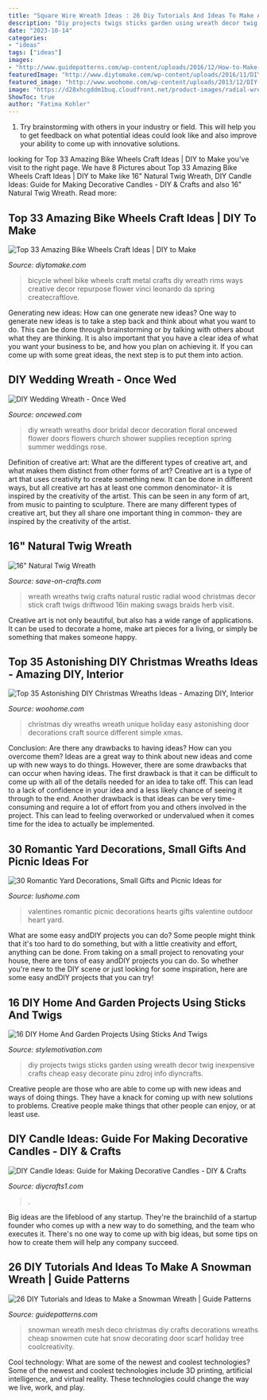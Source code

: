 ```yaml
---
title: "Square Wire Wreath Ideas : 26 Diy Tutorials And Ideas To Make A Snowman Wreath"
description: "Diy projects twigs sticks garden using wreath decor twig inexpensive crafts cheap easy decorate pinu zdroj info diyncrafts"
date: "2023-10-14"
categories:
- "ideas"
tags: ["ideas"]
images:
- "http://www.guidepatterns.com/wp-content/uploads/2016/12/How-to-Make-a-Snowman-Wreath.jpg"
featuredImage: "http://www.diytomake.com/wp-content/uploads/2016/11/DIY-Crafts-from-Bike-Wheel.jpg"
featured_image: "http://www.woohome.com/wp-content/uploads/2013/12/DIY-Christmas-Wreath-12.jpg"
image: "https://d28xhcgddm1buq.cloudfront.net/product-images/radial-wreath-16-8.jpg"
ShowToc: true
author: "Fatima Kohler"
---
```



1. Try brainstorming with others in your industry or field. This will help you to get feedback on what potential ideas could look like and also improve your ability to come up with innovative solutions.

	

		
looking for Top 33 Amazing Bike Wheels Craft Ideas | DIY to Make you've visit to the right page. We have 8 Pictures about Top 33 Amazing Bike Wheels Craft Ideas | DIY to Make like 16&quot; Natural Twig Wreath, DIY Candle Ideas: Guide for Making Decorative Candles - DIY &amp; Crafts and also 16&quot; Natural Twig Wreath. Read more:
		
    
## Top 33 Amazing Bike Wheels Craft Ideas | DIY To Make

<img loading=lazy src="http://www.diytomake.com/wp-content/uploads/2016/11/DIY-Crafts-from-Bike-Wheel.jpg" onerror="this.onerror=null;this.src='https://tse2.mm.bing.net/th?id=OIP.9th18hd9YxAUezqFwyOYlAHaKq&amp;pid=15.1';" alt="Top 33 Amazing Bike Wheels Craft Ideas | DIY to Make">

_Source: diytomake.com_

>bicycle wheel bike wheels craft metal crafts diy wreath rims ways creative decor repurpose flower vinci leonardo da spring createcraftlove. 

	

Generating new ideas: How can one generate new ideas?
One way to generate new ideas is to take a step back and think about what you want to do. This can be done through brainstorming or by talking with others about what they are thinking. It is also important that you have a clear idea of what you want your business to be, and how you plan on achieving it. If you can come up with some great ideas, the next step is to put them into action.

    
## DIY Wedding Wreath - Once Wed

<img loading=lazy src="http://www.oncewed.com/wp-content/uploads/2013/05/diy-wedding-wreath-ideas.jpg" onerror="this.onerror=null;this.src='https://tse4.mm.bing.net/th?id=OIP.DgouRVyxCHRcc-3qHxfZJQHaKD&amp;pid=15.1';" alt="DIY Wedding Wreath - Once Wed">

_Source: oncewed.com_

>diy wreath wreaths door bridal decor decoration floral oncewed flower doors flowers church shower supplies reception spring summer weddings rose. 

	

Definition of creative art: What are the different types of creative art, and what makes them distinct from other forms of art?
Creative art is a type of art that uses creativity to create something new. It can be done in different ways, but all creative art has at least one common denominator- it is inspired by the creativity of the artist. This can be seen in any form of art, from music to painting to sculpture. There are many different types of creative art, but they all share one important thing in common- they are inspired by the creativity of the artist.

    
## 16&quot; Natural Twig Wreath

<img loading=lazy src="https://d28xhcgddm1buq.cloudfront.net/product-images/radial-wreath-16-8.jpg" onerror="this.onerror=null;this.src='https://tse4.mm.bing.net/th?id=OIP.kVCEicAekwN_Z0rnvNIFSQHaLO&amp;pid=15.1';" alt="16&quot; Natural Twig Wreath">

_Source: save-on-crafts.com_

>wreath wreaths twig crafts natural rustic radial wood christmas decor stick craft twigs driftwood 16in making swags braids herb visit. 

	

Creative art is not only beautiful, but also has a wide range of applications. It can be used to decorate a home, make art pieces for a living, or simply be something that makes someone happy.

    
## Top 35 Astonishing DIY Christmas Wreaths Ideas - Amazing DIY, Interior

<img loading=lazy src="http://www.woohome.com/wp-content/uploads/2013/12/DIY-Christmas-Wreath-12.jpg" onerror="this.onerror=null;this.src='https://tse1.mm.bing.net/th?id=OIP.r2gA9MkyugEi22Ivdq-GYgHaJ4&amp;pid=15.1';" alt="Top 35 Astonishing DIY Christmas Wreaths Ideas - Amazing DIY, Interior">

_Source: woohome.com_

>christmas diy wreaths wreath unique holiday easy astonishing door decorations craft source different simple xmas. 

	

Conclusion: Are there any drawbacks to having ideas? How can you overcome them?
Ideas are a great way to think about new ideas and come up with new ways to do things. However, there are some drawbacks that can occur when having ideas. The first drawback is that it can be difficult to come up with all of the details needed for an idea to take off. This can lead to a lack of confidence in your idea and a less likely chance of seeing it through to the end. Another drawback is that ideas can be very time-consuming and require a lot of effort from you and others involved in the project. This can lead to feeling overworked or undervalued when it comes time for the idea to actually be implemented.

    
## 30 Romantic Yard Decorations, Small Gifts And Picnic Ideas For

<img loading=lazy src="https://www.lushome.com/wp-content/uploads/2020/02/heart-romantic-valentines-day-ideas-29.jpg" onerror="this.onerror=null;this.src='https://tse3.mm.bing.net/th?id=OIP.Yzh70BL6aTNc73ma83hhOgHaGH&amp;pid=15.1';" alt="30 Romantic Yard Decorations, Small Gifts and Picnic Ideas for">

_Source: lushome.com_

>valentines romantic picnic decorations hearts gifts valentine outdoor heart yard. 

	

What are some easy andDIY projects you can do?
Some people might think that it's too hard to do something, but with a little creativity and effort, anything can be done. From taking on a small project to renovating your house, there are tons of easy andDIY projects you can do. So whether you're new to the DIY scene or just looking for some inspiration, here are some easy andDIY projects that you can try!

    
## 16 DIY Home And Garden Projects Using Sticks And Twigs

<img loading=lazy src="http://www.diyncrafts.com/wp-content/uploads/2017/08/19-wreath.jpg" onerror="this.onerror=null;this.src='https://tse4.mm.bing.net/th?id=OIP.NEwoJ8HI8ra0LQywEuQnngHaNX&amp;pid=15.1';" alt="16 DIY Home And Garden Projects Using Sticks And Twigs">

_Source: stylemotivation.com_

>diy projects twigs sticks garden using wreath decor twig inexpensive crafts cheap easy decorate pinu zdroj info diyncrafts. 

	

Creative people are those who are able to come up with new ideas and ways of doing things. They have a knack for coming up with new solutions to problems. Creative people make things that other people can enjoy, or at least use.

    
## DIY Candle Ideas: Guide For Making Decorative Candles - DIY &amp; Crafts

<img loading=lazy src="https://www.diycrafts1.com/wp-content/uploads/2013/08/decorative-candles-1.jpg" onerror="this.onerror=null;this.src='https://tse1.mm.bing.net/th?id=OIP.0e-f9HUjAZy8x-VC8N9IvQHaJg&amp;pid=15.1';" alt="DIY Candle Ideas: Guide for Making Decorative Candles - DIY &amp; Crafts">

_Source: diycrafts1.com_

>. 

	

Big ideas are the lifeblood of any startup. They're the brainchild of a startup founder who comes up with a new way to do something, and the team who executes it. There's no one way to come up with big ideas, but some tips on how to create them will help any company succeed.

    
## 26 DIY Tutorials And Ideas To Make A Snowman Wreath | Guide Patterns

<img loading=lazy src="http://www.guidepatterns.com/wp-content/uploads/2016/12/How-to-Make-a-Snowman-Wreath.jpg" onerror="this.onerror=null;this.src='https://tse2.mm.bing.net/th?id=OIP.jSXITiNqPMVml37_kEyxpQHaMB&amp;pid=15.1';" alt="26 DIY Tutorials and Ideas to Make a Snowman Wreath | Guide Patterns">

_Source: guidepatterns.com_

>snowman wreath mesh deco christmas diy crafts decorations wreaths cheap snowmen cute hat snow decorating door scarf holiday tree coolcreativity. 

	

Cool technology: What are some of the newest and coolest technologies?
Some of the newest and coolest technologies include 3D printing, artificial intelligence, and virtual reality. These technologies could change the way we live, work, and play.

